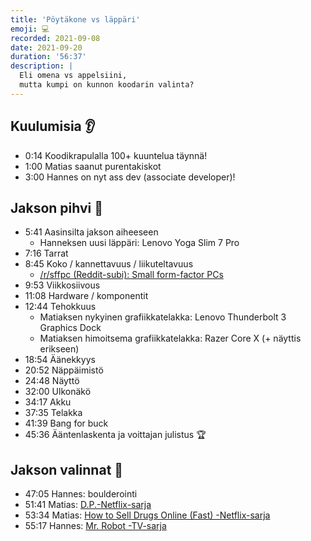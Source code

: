```yaml
---
title: 'Pöytäkone vs läppäri'
emoji: 💻
recorded: 2021-09-08
date: 2021-09-20
duration: '56:37'
description: |
  Eli omena vs appelsiini,
  mutta kumpi on kunnon koodarin valinta?
---
```


## Kuulumisia 👂

- 0:14 Koodikrapulalla 100+ kuuntelua täynnä!
- 1:00 Matias saanut purentakiskot
- 3:00 Hannes on nyt ass dev (associate developer)!

## Jakson pihvi 🥩

- 5:41 Aasinsilta jakson aiheeseen
  - Hanneksen uusi läppäri: Lenovo Yoga Slim 7 Pro
- 7:16 Tarrat
- 8:45 Koko / kannettavuus / liikuteltavuus
  - [/r/sffpc (Reddit-subi): Small form-factor PCs][reddit-sffpc]
- 9:53 Viikkosiivous
- 11:08 Hardware / komponentit
- 12:44 Tehokkuus
  - Matiaksen nykyinen grafiikkatelakka:
    Lenovo Thunderbolt 3 Graphics Dock
  - Matiaksen himoitsema grafiikkatelakka:
    Razer Core X (+ näyttis erikseen)
- 18:54 Äänekkyys
- 20:52 Näppäimistö
- 24:48 Näyttö
- 32:00 Ulkonäkö
- 34:17 Akku
- 37:35 Telakka
- 41:39 Bang for buck
- 45:36 Ääntenlaskenta ja voittajan julistus 🏆

## Jakson valinnat 🍱

- 47:05 Hannes: boulderointi
- 51:41 Matias: [D.P.-Netflix-sarja][dp]
- 53:34 Matias: [How to Sell Drugs Online (Fast) -Netflix-sarja][how-to-sell-drugs]
- 55:17 Hannes: [Mr. Robot -TV-sarja][mr-robot]

[dp]: https://www.imdb.com/title/tt13024974/
[how-to-sell-drugs]: https://www.imdb.com/title/tt9184994/
[mr-robot]: https://www.imdb.com/title/tt4158110/
[reddit-sffpc]: https://old.reddit.com/r/sffpc/
